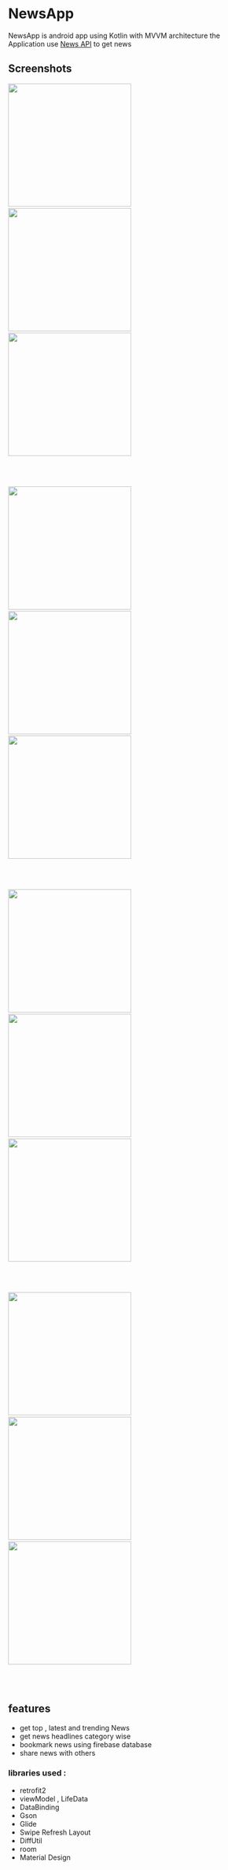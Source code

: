 # NewsApp 

NewsApp is android app using Kotlin with MVVM architecture
the Application use [News API](https://newsapi.org/) to get news

## Screenshots

<p float="left">
<img src="https://res.cloudinary.com/dxohkfifk/image/upload/v1678826815/01_chcvse.jpg" width="250"> &nbsp; &nbsp;
<img src="https://res.cloudinary.com/dxohkfifk/image/upload/v1678826823/02_g4dzsv.jpg" width="250"> &nbsp; &nbsp;
<img src="https://res.cloudinary.com/dxohkfifk/image/upload/v1678826831/03_kycv3m.jpg" width="250"> 
 </p>
<br>
<br>
<p float="left">
<img src="https://res.cloudinary.com/dxohkfifk/image/upload/v1678826844/04_o6agtd.jpg" width="250"> &nbsp; &nbsp;
<img src="https://res.cloudinary.com/dxohkfifk/image/upload/v1678826851/05_tlj7nl.jpg" width="250"> &nbsp; &nbsp;
<img src="https://res.cloudinary.com/dxohkfifk/image/upload/v1678826859/06_swifnr.jpg" width="250"> 
 </p>
<br>
<br>
<p float="left">
<img src="https://res.cloudinary.com/dxohkfifk/image/upload/v1678826865/07_sl5zx7.jpg" width="250"> &nbsp; &nbsp;
<img src="https://res.cloudinary.com/dxohkfifk/image/upload/v1678826872/08_fyja80.jpg" width="250"> &nbsp; &nbsp;
<img src="https://res.cloudinary.com/dxohkfifk/image/upload/v1678826878/09_gyitj3.jpg" width="250"> 
 </p>
<br>
<br>
<div>
<p float="left">
<img src="https://res.cloudinary.com/dxohkfifk/image/upload/v1678826884/10_fa6ivy.jpg" width="250"> &nbsp; &nbsp;
<img src="https://res.cloudinary.com/dxohkfifk/image/upload/v1678826892/11_bxodiy.jpg" width="250"> &nbsp; &nbsp;
<img src="https://res.cloudinary.com/dxohkfifk/image/upload/v1678826898/12_opb95i.jpg" width="250"> 
</p>
<br>
<br>


## features
- get top , latest and trending News
- get news headlines category wise
- bookmark news using firebase database
- share news with others


### libraries used :
- retrofit2
- viewModel , LifeData
- DataBinding
- Gson
- Glide
- Swipe Refresh Layout
- DiffUtil
- room
- Material Design
